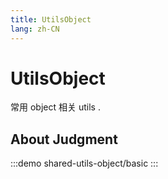```yaml
--- 
title: UtilsObject
lang: zh-CN
---
```


# UtilsObject

常用 object 相关 utils .


## About Judgment

:::demo 
shared-utils-object/basic
:::
